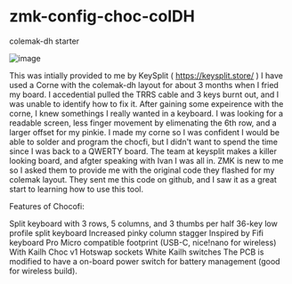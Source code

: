 # zmk-config-choc-colDH

colemak-dh starter

![image](https://github.com/Sneer81/zmk-config-choc-colDH/assets/110782396/9b55d4d5-95fb-4e60-87ed-a11fb83d173e)


This was intially provided to me by KeySplit ( https://keysplit.store/ ) I have used a Corne with the colemak-dh layout for about 3 months when I fried my board. I accedential pulled the TRRS cable and 3 keys burnt out, and I was unable to identify how to fix it. After gaining some expeirence with the corne, I knew somethings I really wanted in a keyboard. I was looking for a readable screen, less finger movement by elimenating the 6th row, and a larger offset for my pinkie. I made my corne so I was confident I would be able to solder and program the chocfi, but I didn't want to spend the time since I was back to a QWERTY board. The team at keysplit makes a killer looking board, and afgter speaking with Ivan I was all in. ZMK is new to me so I asked them to provide me with the original code they flashed for my colemak layout. They sent me this code on github, and I saw it as a great start to learning how to use this tool.

Features of Chocofi:

Split keyboard with 3 rows, 5 columns, and 3 thumbs per half
36-key low profile split keyboard
Increased pinky column stagger
Inspired by Fifi keyboard
Pro Micro compatible footprint (USB-C, nice!nano for wireless)
With Kailh Choc v1 Hotswap sockets
White Kailh switches
The PCB is modified to have a on-board power switch for battery management (good for wireless build).
